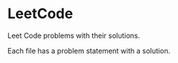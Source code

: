 # LeetCode
Leet Code problems with their solutions.

Each file has a problem statement with a solution.
